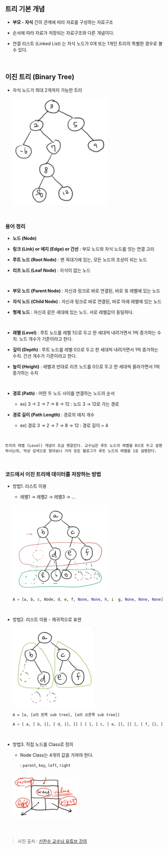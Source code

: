 ## 트리 기본 개념

* <strong>부모 - 자식</strong> 간의 관계에 따라 자료를 구성하는 자료구조

* 순서에 따라 자료가 저장되는 자료구조와 다른 개념이다.

* 연결 리스트 (Linked List) 는 자식 노드가 0개 또는 1개인 트리의 특별한 경우로 볼 수 있다.

<br/>

## 이진 트리 (Binary Tree)

* 자식 노드가 최대 2개까지 가능한 트리

    <img src="img/tree_basic1.png" width="300px">

<br/>

### 용어 정리

* <strong>노드 (Node)</strong>

* <strong>링크 (Link) or 에지 (Edge) or 간선</strong> : 부모 노드와 자식 노드를 잇는 연결 고리

* <strong>루트 노드 (Root Node)</strong> : 맨 꼭대기에 있는, 모든 노드의 조상이 되는 노드

* <strong>리프 노드 (Leaf Node)</strong> : 자식이 없는 노드

<br/>

* <strong>부모 노드 (Parent Node)</strong> : 자신과 링크로 바로 연결된, 바로 윗 레벨에 있는 노드

* <strong>자식 노드 (Child Node)</strong> : 자신과 링크로 바로 연결된, 바로 아래 레벨에 있는 노드

* <strong>형제 노드</strong> : 자신과 같은 세대에 있는 노드. 서로 레벨값이 동일하다.

<br/>

* <strong>레벨 (Level)</strong> : 루트 노드를 레벨 1으로 두고 한 세대씩 내려가면서 1씩 증가하는 수치. 노드 개수가 기준이라고 한다.

* <strong>깊이 (Depth)</strong> : 루트 노드를 레벨 0으로 두고 한 세대씩 내려가면서 1씩 증가하는 수치. 간선 개수가 기준이라고 한다.

* <strong>높이 (Height)</strong> : 레벨과 반대로 리프 노드를 0으로 두고 한 세대씩 올라가면서 1씩 증가하는 수치

<br/>

* <strong>경로 (Path)</strong> : 어떤 두 노드 사이를 연결하는 노드의 순서

    * ex) 3 → 2 → 7 → 8 → 12 : 노드 3 → 12로 가는 경로

* <strong>경로 길이 (Path Length)</strong> : 경로의 애지 개수

    * ex) 경로 3 → 2 → 7 → 8 → 12 : 경로 길이 = 4

<br/>


    트리의 레벨 (Level) 개념이 조금 헷갈린다. 교수님은 루트 노드의 레벨을 0으로 두고 설명하시는데, 막상 검색으로 찾아보니 거의 모든 블로그가 루트 노드의 레벨을 1로 설명한다.

<br/>

### 코드에서 이진 트리에 데이터를 저장하는 방법

* 방법1. 리스트 이용

    * 레벨1 → 레벨2 → 레벨3 → ...

    <br/>

    <img src="img/tree_basic2.png" width="300">

    ```python
    A = [a, b, c, Node, d, e, f, None, None, h, i  g, None, None, None]
    ```

<br/>

* 방법2. 리스트 이용 - 재귀적으로 표현

    <img src="img/tree_basic3.png" width="260">

    ```
    A = [a, [a의 왼쪽 sub tree], [a의 오른쪽 sub tree]]
    ```
    ```python
    A = [ a, [ b, [], [ d, [], [] ] ] ], [ c, [ e, [], [] ], [ f, [], [] ] ]
    ```

<br/>

* 방법3. 직접 노드를 Class로 정의

    * Node Class는 4개의 값을 가져야 한다.

        : <code>parent</code>, <code>key</code>, <code>left</code>, <code>right</code>

    <br/>

    <img src="img/tree_basic4.png" width="210">

<br/><br/>

> 사진 출처 : <a href="https://youtu.be/w-1w4ood7Bc">신찬수 교수님 유튜브 강의</a>